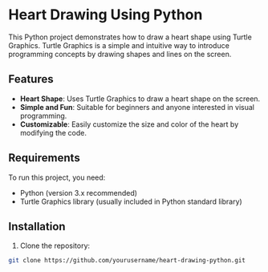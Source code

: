 # Heart Drawing Using Python

This Python project demonstrates how to draw a heart shape using Turtle Graphics. Turtle Graphics is a simple and intuitive way to introduce programming concepts by drawing shapes and lines on the screen.

## Features

- **Heart Shape**: Uses Turtle Graphics to draw a heart shape on the screen.
- **Simple and Fun**: Suitable for beginners and anyone interested in visual programming.
- **Customizable**: Easily customize the size and color of the heart by modifying the code.

## Requirements

To run this project, you need:

- Python (version 3.x recommended)
- Turtle Graphics library (usually included in Python standard library)

## Installation

1. Clone the repository:

```bash
git clone https://github.com/yourusername/heart-drawing-python.git
